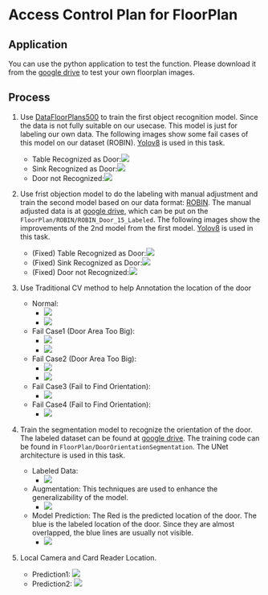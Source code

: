 # Access Control Plan for FloorPlan 
## Application
You can use the python application to test the function. Please download it from the [google drive](https://drive.google.com/file/d/1_1-UIt8joyS_FvTtRm-VquuRjBkGcPRv/view?usp=sharing) to test your own floorplan images.

## Process
1. Use [DataFloorPlans500](https://universe.roboflow.com/university-y9nbi/floor-plans-500/dataset/3) to train the first object recognition model. Since the data is not fully suitable on our usecase. This model is just for labeling our own data. The following images show some fail cases of this model on our dataset (ROBIN). [Yolov8](https://github.com/ultralytics/ultralytics) is used in this task.
    - Table Recognized as Door:![](static/figures_test_1st/Cat35_7.png)
    - Sink Recognized as Door:![](static/figures_test_1st/Cat47_5.png)
    - Door not Recognized:![](static/figures_test_1st/Cat49_1.png)
    
2. Use frist objection model to do the labeling with manual adjustment and train the second model based on our data format: [ROBIN](https://github.com/gesstalt/ROBIN). The manual adjusted data is at [google drive](https://drive.google.com/file/d/1hs6Qc2UjLSYC5Q9rDbENUcZDAgnrkf5y/view?usp=sharing), which can be put on the `FloorPlan/ROBIN/ROBIN_Door_15_Labeled`. The following images show the improvements of the 2nd model from the first model. [Yolov8](https://github.com/ultralytics/ultralytics) is used in this task.
    - (Fixed) Table Recognized as Door:![](static/figures_test_2nd/Cat35_7.png)
    - (Fixed) Sink Recognized as Door:![](static/figures_test_2nd/Cat47_5.png)
    - (Fixed) Door not Recognized:![](static/figures_test_2nd/Cat49_1.png)

3. Use Traditional CV method to help Annotation the location of the door
    - Normal: 
        - ![](static/figures_orientationcv/Cat2_1_00_hc_detect.png)
        - ![](static/figures_orientationcv/Cat2_1_00_wall_loc.png)       
    - Fail Case1 (Door Area Too Big):
        - ![](static/figures_orientationcv/Cat15_2_00_hc_detect.png)
        - ![](static/figures_orientationcv/Cat15_2_00_wall_loc.png)       
    - Fail Case2 (Door Area Too Big):
        - ![](static/figures_orientationcv/Cat37_1_01_hc_detect.png)
        - ![](static/figures_orientationcv/Cat37_1_01_wall_loc.png)       
    - Fail Case3 (Fail to Find Orientation):
        - ![](static/figures_orientationcv/Cat39_9_03_hc_detect.png)
    - Fail Case4 (Fail to Find Orientation):
        - ![](static/figures_orientationcv/Cat30_4_00_hc_detect.png)       
        
4. Train the segmentation model to recognize the orientation of the door. The labeled dataset can be found at [google drive](https://drive.google.com/file/d/19rZ_CDH-WnGSQ_RE2iyY9PHb90tbEU1N/view?usp=sharing). The training code can be found in `FloorPlan/DoorOrientationSegmentation`. The UNet architecture is used in this task.
    - Labeled Data: 
        - ![](static/Segmentation/DatasetPreviewDsiffSample.png)   
    - Augmentation: This techniques are used to enhance the generalizability of the model.
        - ![](static/Segmentation/TransformFunctionsPreview_no_mask.png)
    - Model Prediction: The Red is the predicted location of the door. The blue is the labeled location of the door. Since they are almost overlapped, the blue lines are usually not visible.
        - ![](static/Segmentation/Evaluation.png)
    
5. Local Camera and Card Reader Location.
    - Prediction1: ![](static/final_predictions/Cat20_3.jpg)
    - Prediction2: ![](static/final_predictions/Cat21_2.jpg)

    
